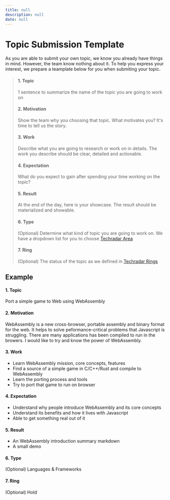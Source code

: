 ```yaml
---
title: null
description: null
date: null
---
```


# Topic Submission Template

As you are able to submit your own topic, we know you already have things in mind. However, the team know nothing about it.
To help you express your interest, we prepare a teamplate below for you when submiting your topic.

> #### 1. Topic
>
> 1 sentence to summarize the name of the topic you are going to work on
>
> #### 2. Motivation
>
> Show the team why you choosing that topic. What motivates you? It's time to tell us the story.
>
> #### 3. Work
>
> Describe what you are going to research or work on in details.
> The work you describe should be clear, detailed and actionable.
>
> #### 4. Expectation
>
> What do you expect to gain after spending your time working on the topic?
>
> #### 5. Result
>
> At the end of the day, here is your showcase. The result should be materialized and showable.
>
> #### 6. Type
>
> (Optional) Determine what kind of topic you are going to work on. We have a dropdown list for you to choose [Techradar Area](https://github.com/dwarvesf/techradar/blob/master/README.md#area)
>
> #### 7. Ring
>
> (Optional) The status of the topic as we defined in [Techradar Rings](https://github.com/dwarvesf/techradar/blob/master/README.md#rings)

## Example

#### 1. Topic

Port a simple game to Web using WebAssembly

#### 2. Motivation

WebAssembly is a new cross-browser, portable assembly and binary format for the web.
It helps to solve peformance-critical problems that Javascript is struggling.
There are many applications has been compiled to run in the browers. I would like to try and know the power of WebAssembly.

#### 3. Work

- Learn WebAssembly mission, core concepts, features
- Find a source of a simple game in C/C++/Rust and compile to WebAssembly
- Learn the porting process and tools
- Try to port that game to run on browser

#### 4. Expectation

- Understand why people introduce WebAssembly and its core concepts
- Understand its benefits and how it lives with Javascript
- Able to get something real out of it

#### 5. Result

- An WebAssembly introduction summary markdown
- A small demo

#### 6. Type

(Optional) Languages & Frameworks

#### 7. Ring

(Optional) Hold
